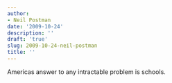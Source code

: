 ```yaml
---
author:
- Neil Postman
date: '2009-10-24'
description: ''
draft: 'true'
slug: 2009-10-24-neil-postman
title: ''
---
```

Americas answer to any intractable problem is schools.



